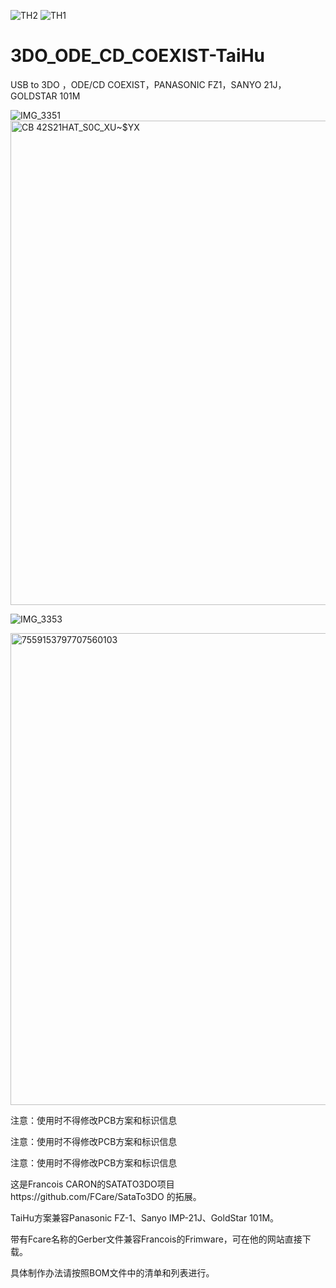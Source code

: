 



![TH2](https://github.com/user-attachments/assets/e81c27fc-387a-455b-bde7-9a6cc76c9c44)
![TH1](https://github.com/user-attachments/assets/3e91899a-0517-4641-a3e1-ae7a3322934c)

# 3DO_ODE_CD_COEXIST-TaiHu
USB to 3DO ，ODE/CD COEXIST，PANASONIC FZ1，SANYO 21J，GOLDSTAR 101M


![IMG_3351](https://github.com/user-attachments/assets/92f0a645-f4a6-438d-8570-9c39d35f7bf9)
<img width="1377" height="775" alt="CB 42S21HAT_S0C_XU~$YX" src="https://github.com/user-attachments/assets/42a98d35-44d5-4ca3-94a5-7d183922a2e6" />

![IMG_3353](https://github.com/user-attachments/assets/7f253b69-ad0d-465d-8fd3-7bb4c65284c0)

<img width="1285" height="755" alt="7559153797707560103" src="https://github.com/user-attachments/assets/941edb7a-88c5-42d6-812d-eb49457203ad" />

注意：使用时不得修改PCB方案和标识信息

注意：使用时不得修改PCB方案和标识信息

注意：使用时不得修改PCB方案和标识信息

这是Francois CARON的SATATO3DO项目https://github.com/FCare/SataTo3DO 的拓展。

TaiHu方案兼容Panasonic FZ-1、Sanyo IMP-21J、GoldStar 101M。

带有Fcare名称的Gerber文件兼容Francois的Frimware，可在他的网站直接下载。

具体制作办法请按照BOM文件中的清单和列表进行。
